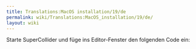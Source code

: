 ```yaml
---
title: Translations:MacOS installation/19/de
permalink: wiki/Translations:MacOS_installation/19/de/
layout: wiki
---
```


Starte SuperCollider und füge ins Editor-Fenster den folgenden Code ein:
